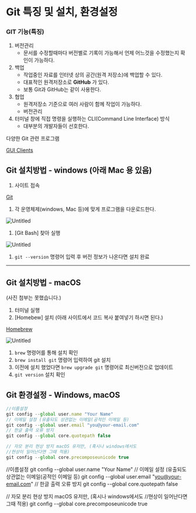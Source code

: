 # Git 특징 및 설치, 환경설정

### GIT 기능(특징)

1. 버전관리
    - 문서를 수정할때마다 버전별로 기록이 가능해서 언제 어느것을 수정했는지 확인이 가능하다.
2. 백업
    - 작업중인 자료를 인터넷 상의 공간(원격 저장소)에 백업할 수 있다.
    - 대표적인 원격저장소로 **GitHub** 가 있다.
    - 보통 Git과 GitHub는 같이 사용한다.
3. 협업
    - 원격저장소 기준으로 여러 사람이 함께 작업이 가능하다.
    - 버전관리
4. 터미널 창에 직접 명령을 실행하는 CLI(Command Line Interface) 방식
    - 대부분의 개발자들이 선호한다.

다양한 Git 관련 프로그램

[GUI Clients](https://git-scm.com/downloads/guis)

## Git 설치방법 - windows  (아래 Mac 용 있음)

1. 사이트 접속

[Git](https://git-scm.com/)

1. 각 운영체제(windows, Mac 등)에 맞게 프로그램을 다운로드한다.

![Untitled](https://s3-us-west-2.amazonaws.com/secure.notion-static.com/cca819c7-c98a-4092-af49-46c3f3f71ba8/Untitled.png)

1. [Git Bash] 찾아 실행

![Untitled](https://s3-us-west-2.amazonaws.com/secure.notion-static.com/194304c1-8996-4a5a-bd49-b48bb0076423/Untitled.png)

1. `git --version` 명령어 입력 후 버전 정보가 나온다면 설치 완료

---

## Git 설치방법 - macOS

(사진 첨부는 못했습니다.)

1. 터미널 실행
2. [Homebew] 설치 (아래 사이트에서 코드 복사 붙여넣기 하시면 된다.)

[Homebrew](https://brew.sh/)

![Untitled](https://s3-us-west-2.amazonaws.com/secure.notion-static.com/dbf24e3a-ab2f-43cb-8b8f-053d040faefa/Untitled.png)

1. `brew` 명령어를 통해 설치 확인
2. `brew install git` 명령어 입력하여 git 설치
3. 이전에 설치 했었다면 `brew upgrade git` 명령어로 최신버전으로 업데이트
4. `git version` 설치 확인

## Git 환경설정 - Windows, macOS

```jsx
//이름설정
git config --global user.name "Your Name"
// 이메일 설정 (유출되도 상관없는 이메일(공적인 이메일 등)
git config --global user.email "you@your-email.com"
// 한글 출력 오류 방지
git config --global core.quotepath false

// 자모 분리 현상 방지 macOS 유저만, (혹시나 windows에서도 
//현상이 일어난다면 그때 적용)
git config --global core.precomposeunicode true
```
//이름설정
git config --global user.name "Your Name"
// 이메일 설정 (유출되도 상관없는 이메일(공적인 이메일 등)
git config --global user.email "you@your-email.com"
// 한글 출력 오류 방지
git config --global core.quotepath false

// 자모 분리 현상 방지 macOS 유저만, (혹시나 windows에서도 
//현상이 일어난다면 그때 적용)
git config --global core.precomposeunicode true
